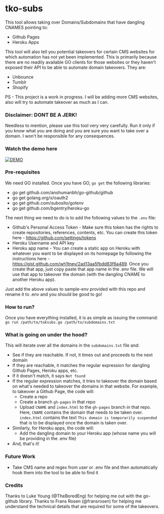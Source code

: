 # tko-subs

This tool allows taking over Domains/Subdomains that have dangling CNAMES pointing to:

* Github Pages
* Heroku Apps

This tool will also tell you potential takeovers for certain CMS websites for which automation has not yet been implemented. This is primarily because there are no readily available GO clients for those websites or they haven't exposed their API to be able to automate domain takeovers. They are:

* Unbounce 
* Tumblr
* Shopify 

PS - This project is a work in progress. I will be adding more CMS websites, also will try to automate takeover as much as I can. 


### Disclaimer: DONT BE A JERK! 

Needless to mention, please use this tool very very carefully. Run it only if you know what you are doing and you are sure you want to take over a domain. I won't be responsible for any consequences. 


### Watch the demo here

[![DEMO](https://i.ytimg.com/vi/5i6Vx9f6hIc/2.jpg)](https://youtu.be/5i6Vx9f6hIc)


### Pre-requisites

We need GO installed. Once you have GO, `go get` the following libraries:
* go get github.com/anshumanbh/go-github/github
* go get golang.org/x/oauth2
* go get github.com/subosito/gotenv
* go get github.com/bgentry/heroku-go

The next thing we need to do is to add the following values to the `.env` file:
* Github's Personal Access Token - Make sure this token has the rights to create repositories, references, contents, etc. You can create this token here - https://github.com/settings/tokens
* Heroku Username and API key
* Heroku app name - You can create a static app on Heroku with whatever you want to be displayed on its homepage by following the instructions here - https://gist.github.com/wh1tney/2ad13aa5fbdd83f6a489. Once you create that app, just copy paste that app name in the .env file. We will use that app to takeover the domain (with the dangling CNAME to another Heroku app). 

Just add the above values to sample-env provided with this repo and rename it to .env and you should be good to go!


### How to run?

Once you have everything installed, it is as simple as issuing the command:
`go run /path/to/toksubs.go /path/to/subdomains.txt`


### What is going on under the hood?

This will iterate over all the domains in the `subdomains.txt` file and:
* See if they are reachable. If not, it times out and proceeds to the next domain
* If they are reachable, it matches the regular expression for dangling Github Pages, Heroku apps, etc. 
* If it doesn't match, it says `Not found`
* If the regular expression matches, it tries to takeover the domain based on what's needed to takeover the domains in that website. For example, to takeover a Github Page, the code will:
	* Create a repo
	* Create a branch `gh-pages` in that repo
	* Upload `CNAME` and `index.html` to the `gh-pages` branch in that repo. Here, `CNAME` contains the domain that needs to be taken over. `index.html` contains the text `This domain is temporarily suspended` that is to be displayed once the domain is taken over. 
* Similarly, for Heroku apps, the code will:
	* Add the dangling domain to your Heroku app (whose name you will be providing in the .env file)
* And, that's it! 


### Future Work

* Take CMS name and regex from user or .env file and then automatically hook them into the tool to be able to find it


### Credits

Thanks to Luke Young (@TheBoredEng) for helping me out with the go-github library.
Thanks to Frans Rosen (@fransrosen) for helping me understand the technical details that are required for some of the takeovers.